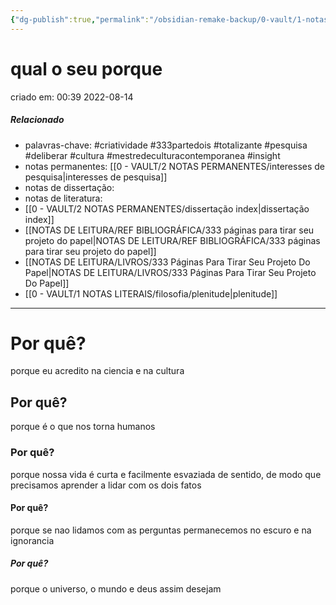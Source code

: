 ```yaml
---
{"dg-publish":true,"permalink":"/obsidian-remake-backup/0-vault/1-notas-literais/insight-pensamento-e-meditacao/qual-o-seu-porque/","tags":["criatividade","333partedois","totalizante","pesquisa","deliberar","cultura","mestredeculturacontemporanea","insight"],"dgHomeLink":true,"dgShowLocalGraph":true,"dgShowFileTree":true,"dgEnableSearch":true,"noteIcon":""}
---
```


# qual o seu porque
criado em: 00:39 2022-08-14

##### Relacionado
- palavras-chave: #criatividade #333partedois #totalizante #pesquisa #deliberar #cultura #mestredeculturacontemporanea   #insight 
- notas permanentes: [[0 - VAULT/2 NOTAS PERMANENTES/interesses de pesquisa\|interesses de pesquisa]]
- notas de dissertação:
- notas de literatura: 
- [[0 - VAULT/2 NOTAS PERMANENTES/dissertação index\|dissertação index]]
- [[NOTAS DE LEITURA/REF BIBLIOGRÁFICA/333 páginas para tirar seu projeto do papel\|NOTAS DE LEITURA/REF BIBLIOGRÁFICA/333 páginas para tirar seu projeto do papel]]
- [[NOTAS DE LEITURA/LIVROS/333 Páginas Para Tirar Seu Projeto Do Papel\|NOTAS DE LEITURA/LIVROS/333 Páginas Para Tirar Seu Projeto Do Papel]]
- [[0 - VAULT/1 NOTAS LITERAIS/filosofia/plenitude\|plenitude]]

---

# Por quê?
porque eu acredito na ciencia e na cultura
## Por quê?
porque é o que nos torna humanos
### Por quê?
porque nossa vida é curta e facilmente esvaziada de sentido, de modo que precisamos aprender a lidar com os dois fatos
#### Por quê?
porque se nao lidamos com as perguntas permanecemos no escuro e na ignorancia
##### Por quê?
porque o universo,  o mundo e deus assim desejam
